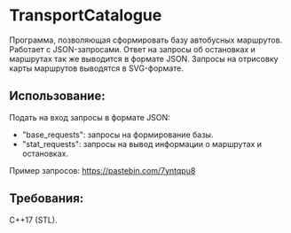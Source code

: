 # TransportCatalogue
Программа, позволяющая сформировать базу автобусных маршрутов. Работает с JSON-запросами. Ответ на запросы об остановках и маршрутах так же выводится в формате JSON. Запросы на отрисовку карты маршрутов выводятся в SVG-формате.

## Использование:
Подать на вход запросы в формате JSON:
* "base_requests": запросы на формирование базы.
* "stat_requests": запросы на вывод информации о маршрутах и остановках.

Пример запросов: https://pastebin.com/7yntqpu8

## Требования:
C++17 (STL).
